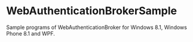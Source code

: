 WebAuthenticationBrokerSample
=============================

Sample programs of WebAuthenticationBroker for Windows 8.1, Windows Phone 8.1 and WPF.
